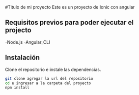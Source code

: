 #Titulo de mi proyecto
Este es un proyecto de Ionic con angular

## Requisitos previos para poder ejecutar el projecto

-Node.js
-Angular_CLI

## Instalación 

Clone el repositorio e instale las dependencias.

````bash
git clone agregar la url del repositorio
cd e ingresar a la carpeta del proyecto
npm install
